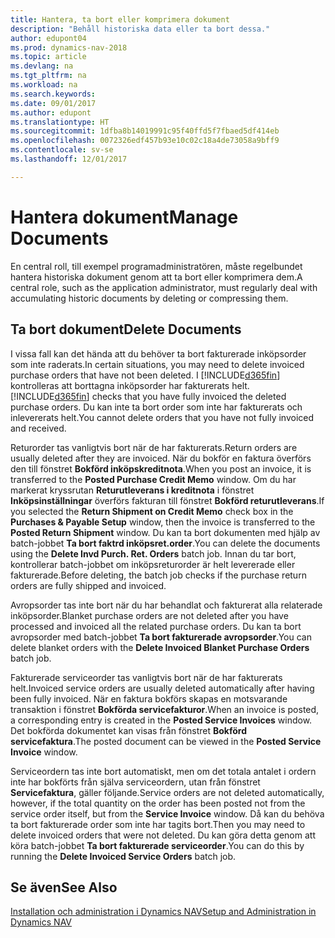 ```yaml
---
title: Hantera, ta bort eller komprimera dokument
description: "Behåll historiska data eller ta bort dessa."
author: edupont04
ms.prod: dynamics-nav-2018
ms.topic: article
ms.devlang: na
ms.tgt_pltfrm: na
ms.workload: na
ms.search.keywords: 
ms.date: 09/01/2017
ms.author: edupont
ms.translationtype: HT
ms.sourcegitcommit: 1dfba8b14019991c95f40ffd5f7fbaed5df414eb
ms.openlocfilehash: 0072326edf457b93e10c02c18a4de73058a9bff9
ms.contentlocale: sv-se
ms.lasthandoff: 12/01/2017

---
```

# <a name="manage-documents"></a><span data-ttu-id="b308b-103">Hantera dokument</span><span class="sxs-lookup"><span data-stu-id="b308b-103">Manage Documents</span></span>
<span data-ttu-id="b308b-104">En central roll, till exempel programadministratören, måste regelbundet hantera historiska dokument genom att ta bort eller komprimera dem.</span><span class="sxs-lookup"><span data-stu-id="b308b-104">A central role, such as the application administrator, must regularly deal with accumulating historic documents by deleting or compressing them.</span></span>  

## <a name="delete-documents"></a><span data-ttu-id="b308b-105">Ta bort dokument</span><span class="sxs-lookup"><span data-stu-id="b308b-105">Delete Documents</span></span>
<span data-ttu-id="b308b-106">I vissa fall kan det hända att du behöver ta bort fakturerade inköpsorder som inte raderats.</span><span class="sxs-lookup"><span data-stu-id="b308b-106">In certain situations, you may need to delete invoiced purchase orders that have not been deleted.</span></span> <span data-ttu-id="b308b-107">I [!INCLUDE[d365fin](includes/d365fin_md.md)] kontrolleras att borttagna inköpsorder har fakturerats helt.</span><span class="sxs-lookup"><span data-stu-id="b308b-107">[!INCLUDE[d365fin](includes/d365fin_md.md)] checks that you have fully invoiced the deleted purchase orders.</span></span> <span data-ttu-id="b308b-108">Du kan inte ta bort order som inte har fakturerats och inlevererats helt.</span><span class="sxs-lookup"><span data-stu-id="b308b-108">You cannot delete orders that you have not fully invoiced and received.</span></span>  

<span data-ttu-id="b308b-109">Returorder tas vanligtvis bort när de har fakturerats.</span><span class="sxs-lookup"><span data-stu-id="b308b-109">Return orders are usually deleted after they are invoiced.</span></span> <span data-ttu-id="b308b-110">När du bokför en faktura överförs den till fönstret **Bokförd inköpskreditnota**.</span><span class="sxs-lookup"><span data-stu-id="b308b-110">When you post an invoice, it is transferred to the **Posted Purchase Credit Memo** window.</span></span> <span data-ttu-id="b308b-111">Om du har markerat kryssrutan **Returutleverans i kreditnota** i fönstret **Inköpsinställningar** överförs fakturan till fönstret **Bokförd returutleverans**.</span><span class="sxs-lookup"><span data-stu-id="b308b-111">If you selected the **Return Shipment on Credit Memo** check box in the **Purchases & Payable Setup** window, then the invoice is transferred to the **Posted Return Shipment** window.</span></span> <span data-ttu-id="b308b-112">Du kan ta bort dokumenten med hjälp av batch-jobbet **Ta bort faktrd inköpsret.order**.</span><span class="sxs-lookup"><span data-stu-id="b308b-112">You can delete the documents using the **Delete Invd Purch. Ret. Orders** batch job.</span></span> <span data-ttu-id="b308b-113">Innan du tar bort, kontrollerar batch-jobbet om inköpsreturorder är helt levererade eller fakturerade.</span><span class="sxs-lookup"><span data-stu-id="b308b-113">Before deleting, the batch job checks if the purchase return orders are fully shipped and invoiced.</span></span>  

<span data-ttu-id="b308b-114">Avropsorder tas inte bort när du har behandlat och fakturerat alla relaterade inköpsorder.</span><span class="sxs-lookup"><span data-stu-id="b308b-114">Blanket purchase orders are not deleted after you have processed and invoiced all the related purchase orders.</span></span> <span data-ttu-id="b308b-115">Du kan ta bort avropsorder med batch-jobbet **Ta bort fakturerade avropsorder**.</span><span class="sxs-lookup"><span data-stu-id="b308b-115">You can delete blanket orders with the **Delete Invoiced Blanket Purchase Orders** batch job.</span></span>  

<span data-ttu-id="b308b-116">Fakturerade serviceorder tas vanligtvis bort när de har fakturerats helt.</span><span class="sxs-lookup"><span data-stu-id="b308b-116">Invoiced service orders are usually deleted automatically after having been fully invoiced.</span></span> <span data-ttu-id="b308b-117">När en faktura bokförs skapas en motsvarande transaktion i fönstret **Bokförda servicefakturor**.</span><span class="sxs-lookup"><span data-stu-id="b308b-117">When an invoice is posted, a corresponding entry is created in the **Posted Service Invoices** window.</span></span> <span data-ttu-id="b308b-118">Det bokförda dokumentet kan visas från fönstret **Bokförd servicefaktura**.</span><span class="sxs-lookup"><span data-stu-id="b308b-118">The posted document can be viewed in the **Posted Service Invoice** window.</span></span>  

<span data-ttu-id="b308b-119">Serviceordern tas inte bort automatiskt, men om det totala antalet i ordern inte har bokförts från själva serviceordern, utan från fönstret **Servicefaktura**, gäller följande.</span><span class="sxs-lookup"><span data-stu-id="b308b-119">Service orders are not deleted automatically, however, if the total quantity on the order has been posted not from the service order itself, but from the **Service Invoice** window.</span></span> <span data-ttu-id="b308b-120">Då kan du behöva ta bort fakturerade order som inte har tagits bort.</span><span class="sxs-lookup"><span data-stu-id="b308b-120">Then you may need to delete invoiced orders that were not deleted.</span></span> <span data-ttu-id="b308b-121">Du kan göra detta genom att köra batch-jobbet **Ta bort fakturerade serviceorder**.</span><span class="sxs-lookup"><span data-stu-id="b308b-121">You can do this by running the **Delete Invoiced Service Orders** batch job.</span></span>  

## <a name="see-also"></a><span data-ttu-id="b308b-122">Se även</span><span class="sxs-lookup"><span data-stu-id="b308b-122">See Also</span></span>  
[<span data-ttu-id="b308b-123">Installation och administration i Dynamics NAV</span><span class="sxs-lookup"><span data-stu-id="b308b-123">Setup and Administration in Dynamics NAV</span></span>](admin-setup-and-administration.md)  

